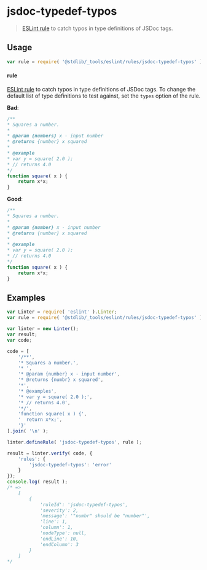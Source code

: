 <!--

@license Apache-2.0

Copyright (c) 2018 The Stdlib Authors.

Licensed under the Apache License, Version 2.0 (the "License");
you may not use this file except in compliance with the License.
You may obtain a copy of the License at

   http://www.apache.org/licenses/LICENSE-2.0

Unless required by applicable law or agreed to in writing, software
distributed under the License is distributed on an "AS IS" BASIS,
WITHOUT WARRANTIES OR CONDITIONS OF ANY KIND, either express or implied.
See the License for the specific language governing permissions and
limitations under the License.

-->

# jsdoc-typedef-typos

> [ESLint rule][eslint-rules] to catch typos in type definitions of JSDoc tags.

<section class="intro">

</section>

<!-- /.intro -->

<section class="usage">

## Usage

```javascript
var rule = require( '@stdlib/_tools/eslint/rules/jsdoc-typedef-typos' );
```

#### rule

[ESLint rule][eslint-rules] to catch typos in type definitions of JSDoc tags. To change the default list of type definitions to test against, set the `types` option of the rule.

**Bad**:

<!-- eslint-disable stdlib/jsdoc-typedef-typos, valid-jsdoc -->

```javascript
/**
* Squares a number.
*
* @param {numbers} x - input number
* @returns {number} x squared
*
* @example
* var y = square( 2.0 );
* // returns 4.0
*/
function square( x ) {
    return x*x;
}
```

**Good**:

```javascript
/**
* Squares a number.
*
* @param {number} x - input number
* @returns {number} x squared
*
* @example
* var y = square( 2.0 );
* // returns 4.0
*/
function square( x ) {
    return x*x;
}
```

</section>

<!-- /.usage -->

<section class="examples">

## Examples

<!-- eslint no-undef: "error" -->

```javascript
var Linter = require( 'eslint' ).Linter;
var rule = require( '@stdlib/_tools/eslint/rules/jsdoc-typedef-typos' );

var linter = new Linter();
var result;
var code;

code = [
    '/**',
    '* Squares a number.',
    '* ',
    '* @param {number} x - input number',
    '* @returns {numbr} x squared',
    '*',
    '* @examples',
    '* var y = square( 2.0 );',
    '* // returns 4.0',
    '*/',
    'function square( x ) {',
    '  return x*x;',
    '}'
].join( '\n' );

linter.defineRule( 'jsdoc-typedef-typos', rule );

result = linter.verify( code, {
    'rules': {
        'jsdoc-typedef-typos': 'error'
    }
});
console.log( result );
/* =>
    [
        {
            'ruleId': 'jsdoc-typedef-typos',
            'severity': 2,
            'message': '"numbr" should be "number"',
            'line': 1,
            'column': 1,
            'nodeType': null,
            'endLine': 10,
            'endColumn': 3
        }
    ]
*/
```

</section>

<!-- /.examples -->

<section class="links">

[eslint-rules]: https://eslint.org/docs/developer-guide/working-with-rules

</section>

<!-- /.links -->
